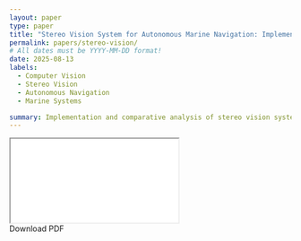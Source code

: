 ```yaml
---
layout: paper
type: paper
title: "Stereo Vision System for Autonomous Marine Navigation: Implementation, Integration, and Comparative Analysis"
permalink: papers/stereo-vision/
# All dates must be YYYY-MM-DD format!
date: 2025-08-13
labels:
  - Computer Vision
  - Stereo Vision
  - Autonomous Navigation
  - Marine Systems

summary: Implementation and comparative analysis of stereo vision systems for autonomous marine navigation applications
---
```


<div class="pdf-container">
  <iframe src="{{ site.baseurl }}/papers/stereo-vision/Stereo_Vision.pdf"></iframe>
</div>

<div class="ui center aligned basic segment">
  <div class="ui large button" onclick="window.open('{{ site.baseurl }}/papers/stereo-vision/Stereo_Vision.pdf', '_blank')">
    <i class="download icon"></i>
    Download PDF
  </div>
</div>
